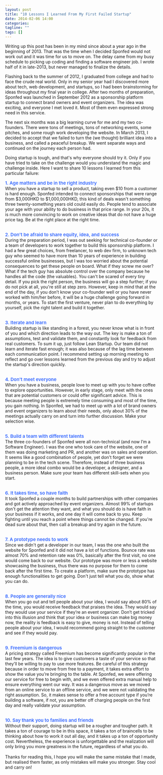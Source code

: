 ```yaml
---
layout: post
title: "10 Lessons I Learned From My First Failed Startup"
date: 2014-02-06 14:00
categories:
tagline: ""
tags: []
---
```


Writing up this post has been in my mind since about a year ago in the beginning of 2013. That was the time when I decided Sponfed would not work out and it was time for us to move on. The delay came from my busy schedule to picking up coding and finding a software engineer job. I wrote half of it in late-2013, but never managed to finalize the details.


Flashing back to the summer of 2012, I graduated from college and had to face the crude real world. Only in my senior year had I discovered more about tech, web development, and startups, so I had been brainstorming for ideas throughout my final year in college. After two months of preparation, Sponfed was launched in September 2012 as a sponsorship platform startup to connect brand owners and event organizers. The idea was exciting, and everyone I met loved it. Most of them even expressed strong need in this service.


The next six months was a big learning curve for me and my two co-founders. There were tons of meetings, tons of networking events, some pitches, and some rough work developing the website. In March 2013, I decided to accept that we failed to turn the (we thought) brilliant idea into a business, and called a peaceful breakup. We went separate ways and continued on the journey each person had.


Doing startup is tough, and that's why everyone should try it. Only if you have tried to take on the challenge would you understand the magic and challenge inside. Here I want to share 10 lessons I learned from this particular failure:


<span style="color: #3366ff; font-weight: 600; font-size: 15px;">1. Age matters and be in the right industry</span><br>
When you have a startup to sell a product, taking even $10 from a customer is hard enough. Sponfed intended to connect sponsorships that were range from $3,000HKD to $1,000,000HKD, this kind of deals wasn't something three twenty-something years old could easily do. People tend to associate your age with your ability to do business in that price range. In your 20s, it is much more convincing to work on creative ideas that do not have a huge price tag. Be at the right place at the right time.<br><br>


<span style="color: #3366ff; font-weight: 600; font-size: 15px;">2. Don't be afraid to share equity, idea, and success</span><br>
During the preparation period, I was out seeking for technical co-founder or a team of developers to work together to build this sponsorship platform. I had a few great choices, from freelancer, to web dev firm, to unknown tech guy who seemed to have more than 10 years of experience in building successful online businesses, but I was too worried about the potential consequences to get these people on board. What if they screw me over? What if the tech guy has absolute control over the company because he handles all the code (the valuables). You can't be scared of every tiny detail. If you pick the right person, the business will go a step further; if you do not pick at all, you're still at step zero. However, keep in mind that at the end of the day, if you don’t know your co-founder well or you have never worked with him/her before, it will be a huge challenge going forward in months, or years. To start the first venture, never plan to do everything by yourself, pick the right talent and build it together.<br><br>


<span style="color: #3366ff; font-weight: 600; font-size: 15px;">3. Iterate and learn</span><br>
Building startup is like standing in a forest, you never know what is in front of you and which direction leads to the way out. The key is make a ton of assumptions, test and validate them, and constantly look for feedback from real customers. To sum it up, just follow Lean Startup. Our team did not learn and iterate fast enough; it was also because of the lag time between each communication point. I recommend setting up morning meeting to reflect and go over lessons learned from the previous day and try to adjust the startup's direction quickly.<br><br>


<span style="color: #3366ff; font-weight: 600; font-size: 15px;">4. Don't meet everyone</span><br>
When you have a business, people love to meet up with you to have coffee to explore opportunities. However, in early stage, only meet with the ones that are potential customers or could offer significant advice. This is because meeting people is extremely time consuming and most of the time, you gain nothing. In Sponfed, we had to meet up with a lot of brand owners and event organizers to learn about their needs, only about 30% of the meetings actually carry on and turn into further discussion. Make your selection wise.<br><br>


<span style="color: #3366ff; font-weight: 600; font-size: 15px;">5. Build a team with different talents</span><br>
The three co-founders of Sponfed were all non-technical (and now I’m a Software Engineer). I was the one who took care of the website, one of them was doing marketing and PR, and another was on sales and operation. It seems like a good combination of people, yet don't forget we were planning to be in the tech scene. Therefore, instead of three business people, a more ideal combo would be a developer, a designer, and a business person. Make sure your team has different skill-sets when you start.<br><br>


<span style="color: #3366ff; font-weight: 600; font-size: 15px;">6. It takes time, so have faith</span><br>
It took Sponfed a couple months to build partnerships with other companies and got actively approached by event organizers. Almost 99% of startups don't get the attention they want, and what you should do is have faith in your business if it works, and one day it will come back to you. Keep fighting until you reach a point where things cannot be changed. If you're dead sure about that, then call a breakup and try again in the future.<br><br>


<span style="color: #3366ff; font-weight: 600; font-size: 15px;">7. A prototype needs to work</span><br>
Since we didn't get a developer in our team, I was the one who built the website for Sponfed and it did not have a lot of functions. Bounce rate was almost 70% and retention rate was 0%, basically after the first visit, no one would come back to our website. Our prototype was more or less a website showcasing the business, thus there was no purpose for them to come back after the first time. To create a platform, make sure the prototype has enough functionalities to get going. Don't just tell what you do, show what you can do.<br><br>

<span style="color: #3366ff; font-weight: 600; font-size: 15px;">8. People are generally nice</span><br>
When you go out and tell people about your idea, I would say about 80% of the time, you would receive feedback that praises the idea. They would say they would use your service if they’re an event organizer. Don’t get tricked into this illusion and think that your idea or business can make big money now, the reality is feedback is easy to give, money is not. Instead of telling people about your idea, I would recommend going straight to the customer and see if they would pay.<br><br>

<span style="color: #3366ff; font-weight: 600; font-size: 15px;">9. Freemium is dangerous</span><br>
A pricing strategy called Freemium has become significantly popular in the last few years. The idea is to give customers a taste of your service so that they’ll be willing to pay to use more features. Be careful of this strategy because in order to move from free to a payment, it takes extra effort to show the value you’re bringing to the table. At Sponfed, we were offering our service for free to begin with, and we even offered extra manual help to ensure everything went our way. It was a dangerous move as we moved from an online service to an offline service, and we were not validating the right assumption. So, it makes sense to offer a free account type if you’re building a software, if not, you are better off charging people on the first day and really validate your assumption.<br><br>

<span style="color: #3366ff; font-weight: 600; font-size: 15px;">10. Say thank you to families and friends</span><br>
Without their support, doing startup will be a rougher and tougher path. It takes a ton of courage to be in this space, it takes a ton of braincells to be thinking about how to work it out all day, and it takes up a ton of opportunity cost. Nevertheless, the experience is unforgettable and the realization will only bring you more greatness in the future, regardless of what you do.<br><br>
Thanks for reading this, I hope you will make the same mistake that I made, but realised them faster, as only mistakes will make you stronger. Stay cool and carry on!